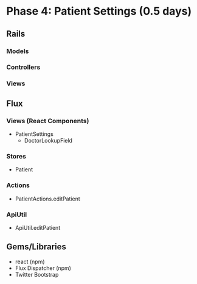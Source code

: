 # Phase 4: Patient Settings (0.5 days)

## Rails
### Models

### Controllers

### Views

## Flux
### Views (React Components)
* PatientSettings
  - DoctorLookupField

### Stores
* Patient

### Actions
* PatientActions.editPatient

### ApiUtil
* ApiUtil.editPatient

## Gems/Libraries
* react (npm)
* Flux Dispatcher (npm)
* Twitter Bootstrap
